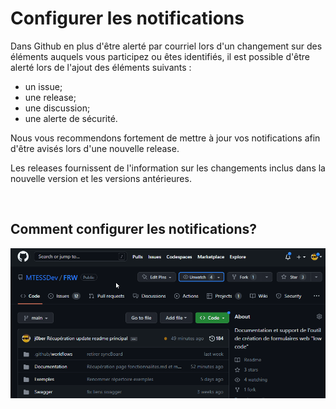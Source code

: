 # Configurer les notifications
Dans Github en plus d'être alerté par courriel lors d'un changement sur des éléments auquels vous participez ou êtes identifiés, il est possible d'être alerté lors de l'ajout des éléments suivants : 
- un issue;
- une release;
- une discussion;
- une alerte de sécurité.

Nous vous recommendons fortement de mettre à jour vos notifications afin d'être avisés lors d'une nouvelle release. 

Les releases fournissent de l'information sur les changements inclus dans la nouvelle version et les versions antérieures.

&nbsp;

## Comment configurer les notifications?
![Configurer les notifications dans Github](images/notifications-releases.gif)



